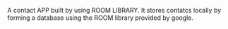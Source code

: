 A contact APP built by using ROOM LIBRARY. It stores contatcs locally by forming a database using the ROOM library provided by google.
